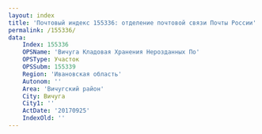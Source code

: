 ```yaml
---
layout: index
title: 'Почтовый индекс 155336: отделение почтовой связи Почты России'
permalink: /155336/
data:
    Index: 155336
    OPSName: 'Вичуга Кладовая Хранения Нерозданных По'
    OPSType: Участок
    OPSSubm: 155339
    Region: 'Ивановская область'
    Autonom: ''
    Area: 'Вичугский район'
    City: Вичуга
    City1: ''
    ActDate: '20170925'
    IndexOld: ''
---
```

